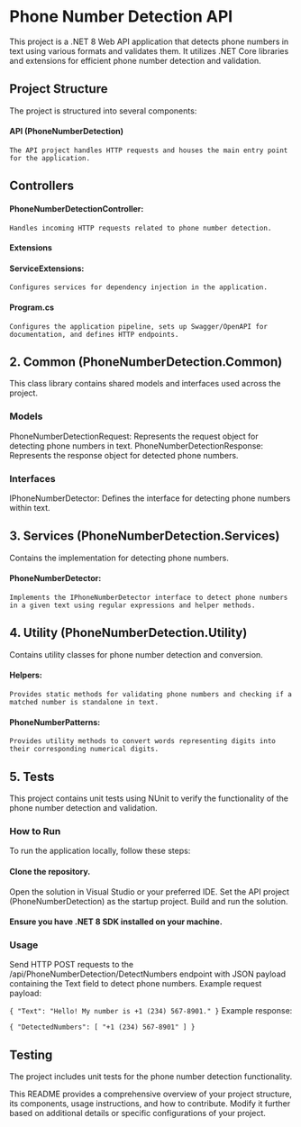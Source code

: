 # Phone Number Detection API
This project is a .NET 8 Web API application that detects phone numbers in text using various formats and validates them. It utilizes .NET Core libraries and extensions for efficient phone number detection and validation.

## Project Structure
The project is structured into several components:

#### API (PhoneNumberDetection)
    The API project handles HTTP requests and houses the main entry point for the application.

## Controllers

#### PhoneNumberDetectionController: 
    Handles incoming HTTP requests related to phone number detection.

#### Extensions

#### ServiceExtensions:
    Configures services for dependency injection in the application.

#### Program.cs

    Configures the application pipeline, sets up Swagger/OpenAPI for documentation, and defines HTTP endpoints.

## 2. Common (PhoneNumberDetection.Common)
This class library contains shared models and interfaces used across the project.

### Models

PhoneNumberDetectionRequest: Represents the request object for detecting phone numbers in text.
PhoneNumberDetectionResponse: Represents the response object for detected phone numbers.

### Interfaces

IPhoneNumberDetector: Defines the interface for detecting phone numbers within text.

## 3. Services (PhoneNumberDetection.Services)
Contains the implementation for detecting phone numbers.

#### PhoneNumberDetector: 
    Implements the IPhoneNumberDetector interface to detect phone numbers in a given text using regular expressions and helper methods.
    
## 4. Utility (PhoneNumberDetection.Utility)
Contains utility classes for phone number detection and conversion.

#### Helpers: 
    Provides static methods for validating phone numbers and checking if a matched number is standalone in text.

#### PhoneNumberPatterns: 
    Provides utility methods to convert words representing digits into their corresponding numerical digits.

## 5. Tests
This project contains unit tests using NUnit to verify the functionality of the phone number detection and validation.

### How to Run
To run the application locally, follow these steps:

#### Clone the repository.
Open the solution in Visual Studio or your preferred IDE.
Set the API project (PhoneNumberDetection) as the startup project.
Build and run the solution.
####  Ensure you have .NET 8 SDK installed on your machine.

### Usage
Send HTTP POST requests to the /api/PhoneNumberDetection/DetectNumbers endpoint with JSON payload containing the Text field to detect phone numbers.
Example request payload:

`
{
  "Text": "Hello! My number is +1 (234) 567-8901."
}
`
Example response:

`
{
  "DetectedNumbers": [
    "+1 (234) 567-8901"
  ]
}
`

## Testing
The project includes unit tests for the phone number detection functionality. 

This README provides a comprehensive overview of your project structure, its components, usage instructions, and how to contribute. Modify it further based on additional details or specific configurations of your project.